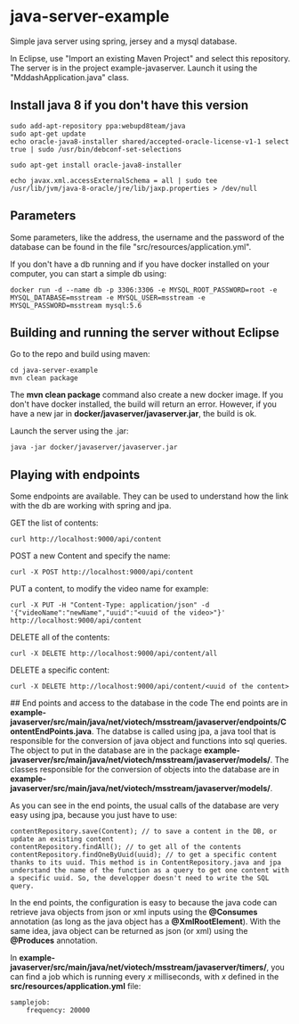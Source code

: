 # java-server-example

Simple java server using spring, jersey and a mysql database.

In Eclipse, use "Import an existing Maven Project" and select this repository. The server is in the project example-javaserver. Launch it using the "MddashApplication.java" class.

## Install java 8 if you don't have this version
```
sudo add-apt-repository ppa:webupd8team/java
sudo apt-get update
echo oracle-java8-installer shared/accepted-oracle-license-v1-1 select true | sudo /usr/bin/debconf-set-selections

sudo apt-get install oracle-java8-installer

echo javax.xml.accessExternalSchema = all | sudo tee  /usr/lib/jvm/java-8-oracle/jre/lib/jaxp.properties > /dev/null
```

## Parameters
Some parameters, like the address, the username and the password of the database can be found in the file "src/resources/application.yml".

If you don't have a db running and if you have docker installed on your computer, you can start a simple db using:
```
docker run -d --name db -p 3306:3306 -e MYSQL_ROOT_PASSWORD=root -e MYSQL_DATABASE=msstream -e MYSQL_USER=msstream -e MYSQL_PASSWORD=msstream mysql:5.6
```

## Building and running the server without Eclipse
Go to the repo and build using maven:

```
cd java-server-example
mvn clean package
```
The **mvn clean package** command also create a new docker image. If you don't have docker installed, the build will return an error. However, if you have a new jar in **docker/javaserver/javaserver.jar**, the build is ok.

Launch the server using the .jar:
```
java -jar docker/javaserver/javaserver.jar
```

## Playing with endpoints
Some endpoints are available. They can be used to understand how the link with the db are working with spring and jpa.

GET the list of contents:
```
curl http://localhost:9000/api/content
```

POST a new Content and specify the name:
```
curl -X POST http://localhost:9000/api/content
```

PUT a content, to modify the video name for example:
```
curl -X PUT -H "Content-Type: application/json" -d '{"videoName":"newName","uuid":"<uuid of the video>"}' http://localhost:9000/api/content
```

DELETE all of the contents:
```
curl -X DELETE http://localhost:9000/api/content/all
```

DELETE a specific content:
```
curl -X DELETE http://localhost:9000/api/content/<uuid of the content>
```

## End points and access to the database in the code
The end points are in **example-javaserver/src/main/java/net/viotech/msstream/javaserver/endpoints/ContentEndPoints.java**.
The databse is called using jpa, a java tool that is responsible for the conversion of java object and functions into sql queries. The object to put in the database are in the package **example-javaserver/src/main/java/net/viotech/msstream/javaserver/models/**. The classes responsible for the conversion of objects into the database are in **example-javaserver/src/main/java/net/viotech/msstream/javaserver/models/**.

As you can see in the end points, the usual calls of the database are very easy using jpa, because you just have to use:
```
contentRepository.save(Content); // to save a content in the DB, or update an existing content
contentRepository.findAll(); // to get all of the contents
contentRepository.findOneByUuid(uuid); // to get a specific content thanks to its uuid. This method is in ContentRepository.java and jpa understand the name of the function as a query to get one content with a specific uuid. So, the developper doesn't need to write the SQL query.
```

In the end points, the configuration is easy to because the java code can retrieve java objects from json or xml inputs using the **@Consumes** annotation (as long as the java object has a **@XmlRootElement**). With the same idea, java object can be returned as json (or xml) using the **@Produces** annotation.

In **example-javaserver/src/main/java/net/viotech/msstream/javaserver/timers/**, you can find a job which is running every *x* milliseconds, with *x* defined in the **src/resources/application.yml** file:
```
samplejob:
    frequency: 20000
```
